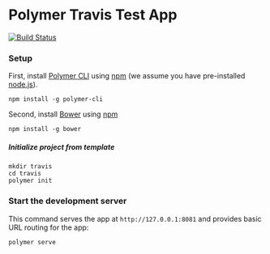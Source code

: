 # Polymer Travis Test App

[![Build Status](https://travis-ci.org/rajdarshanreddy/travis.svg?branch=master)](https://travis-ci.org/rajdarshanreddy/travis)



### Setup


First, install [Polymer CLI](https://github.com/Polymer/polymer-cli) using
[npm](https://www.npmjs.com) (we assume you have pre-installed [node.js](https://nodejs.org)).

    npm install -g polymer-cli

Second, install [Bower](https://bower.io/) using [npm](https://www.npmjs.com)

    npm install -g bower

##### Initialize project from template

    mkdir travis
    cd travis
    polymer init

### Start the development server

This command serves the app at `http://127.0.0.1:8081` and provides basic URL
routing for the app:

    polymer serve

